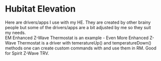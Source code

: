 # Hubitat Elevation
Here are drivers/apps I use with my HE. They are created by other brainy people but some of the drivers/apps are a bit adjusted by me so they suit my needs. <br>
EM Enhanced Z-Wave Thermostat is an example - Even More Enhanced Z-Wave Thermostat is a driver with temeratureUp() and temperatureDown() methods one can create custom commands with and use them in RM. Good for Spirit Z-Wave TRV.
